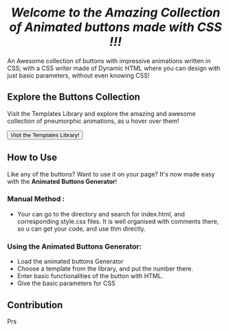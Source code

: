 

 <h1 align="center">
    <em> Welcome to the Amazing Collection of Animated buttons made with CSS !!!</em>
</h1>
 
 
 
An Awesome collection of buttons with impressive animations written in CSS; with a CSS writer made of Dynamic HTML where you can design with just basic parameters, without even knowing CSS!
 

## Explore the Buttons Collection
 
 Visit the Templates Library and explore the amazing and awesome collection of pneumorphic animations, as u hover over them!

 <a href="https://sparkscratch-p.github.io/CSS-Animation-Buttons/library/"><button class="custom-btn btn-12">Visit the Templates Library!</button></a>
 
## How to Use 

 Like any of the buttons? Want to use it on your page? It's now made easy with the **Animated Buttons Generator**!
 
 ### Manual Method :
 
  - Your can go to the directory and search for index.html, and corresponding style.css files. It is well organised with comments there, so u can get your code, and use thm directly.

### Using the Animated Buttons Generator:

- Load the animated buttons Generator
- Choose a template from the library, and put the number there.
- Enter basic functionalities of the button with HTML.
- Give the basic parameters for CSS

 
## Contribution
 
Prs
